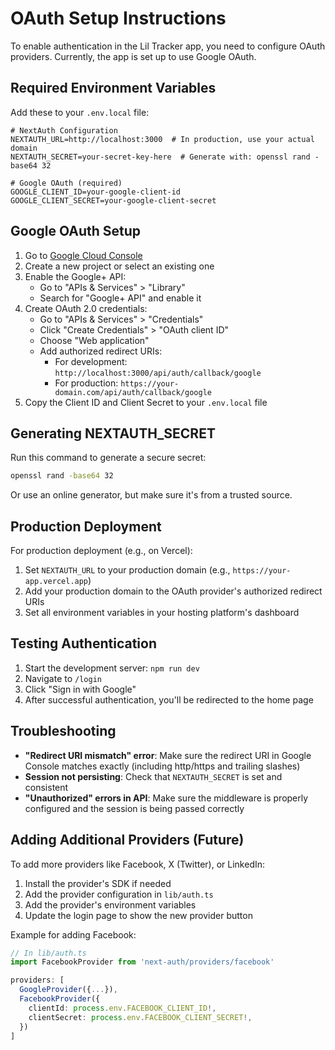 # OAuth Setup Instructions

To enable authentication in the Lil Tracker app, you need to configure OAuth providers. Currently, the app is set up to use Google OAuth.

## Required Environment Variables

Add these to your `.env.local` file:

```env
# NextAuth Configuration
NEXTAUTH_URL=http://localhost:3000  # In production, use your actual domain
NEXTAUTH_SECRET=your-secret-key-here  # Generate with: openssl rand -base64 32

# Google OAuth (required)
GOOGLE_CLIENT_ID=your-google-client-id
GOOGLE_CLIENT_SECRET=your-google-client-secret
```

## Google OAuth Setup

1. Go to [Google Cloud Console](https://console.cloud.google.com/)
2. Create a new project or select an existing one
3. Enable the Google+ API:
   - Go to "APIs & Services" > "Library"
   - Search for "Google+ API" and enable it
4. Create OAuth 2.0 credentials:
   - Go to "APIs & Services" > "Credentials"
   - Click "Create Credentials" > "OAuth client ID"
   - Choose "Web application"
   - Add authorized redirect URIs:
     - For development: `http://localhost:3000/api/auth/callback/google`
     - For production: `https://your-domain.com/api/auth/callback/google`
5. Copy the Client ID and Client Secret to your `.env.local` file

## Generating NEXTAUTH_SECRET

Run this command to generate a secure secret:

```bash
openssl rand -base64 32
```

Or use an online generator, but make sure it's from a trusted source.

## Production Deployment

For production deployment (e.g., on Vercel):

1. Set `NEXTAUTH_URL` to your production domain (e.g., `https://your-app.vercel.app`)
2. Add your production domain to the OAuth provider's authorized redirect URIs
3. Set all environment variables in your hosting platform's dashboard

## Testing Authentication

1. Start the development server: `npm run dev`
2. Navigate to `/login`
3. Click "Sign in with Google"
4. After successful authentication, you'll be redirected to the home page

## Troubleshooting

- **"Redirect URI mismatch" error**: Make sure the redirect URI in Google Console matches exactly (including http/https and trailing slashes)
- **Session not persisting**: Check that `NEXTAUTH_SECRET` is set and consistent
- **"Unauthorized" errors in API**: Make sure the middleware is properly configured and the session is being passed correctly

## Adding Additional Providers (Future)

To add more providers like Facebook, X (Twitter), or LinkedIn:

1. Install the provider's SDK if needed
2. Add the provider configuration in `lib/auth.ts`
3. Add the provider's environment variables
4. Update the login page to show the new provider button

Example for adding Facebook:

```typescript
// In lib/auth.ts
import FacebookProvider from 'next-auth/providers/facebook'

providers: [
  GoogleProvider({...}),
  FacebookProvider({
    clientId: process.env.FACEBOOK_CLIENT_ID!,
    clientSecret: process.env.FACEBOOK_CLIENT_SECRET!,
  })
]
```